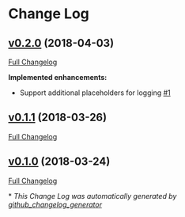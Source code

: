 # Change Log

## [v0.2.0](https://github.com/TAGC/TimeIt/tree/v0.2.0) (2018-04-03)

[Full Changelog](https://github.com/TAGC/TimeIt/compare/v0.1.1...v0.2.0)

**Implemented enhancements:**

- Support additional placeholders for logging [\#1](https://github.com/TAGC/TimeIt/issues/1)

## [v0.1.1](https://github.com/TAGC/TimeIt/tree/v0.1.1) (2018-03-26)

[Full Changelog](https://github.com/TAGC/TimeIt/compare/v0.1.0...v0.1.1)

## [v0.1.0](https://github.com/TAGC/TimeIt/tree/v0.1.0) (2018-03-24)

[Full Changelog](https://github.com/TAGC/TimeIt/compare/9ce4e24c2d546c08f74a308652bd1063c8ac3a54...v0.1.0)



\* *This Change Log was automatically generated by [github_changelog_generator](https://github.com/skywinder/Github-Changelog-Generator)*